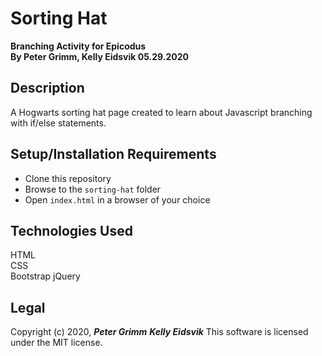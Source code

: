# Sorting Hat
**Branching Activity for Epicodus**  
**By Peter Grimm, Kelly Eidsvik 05.29.2020**

## Description

A Hogwarts sorting hat page created to learn about Javascript branching with if/else statements.

## Setup/Installation Requirements

* Clone this repository 
* Browse to the `sorting-hat` folder
* Open `index.html` in a browser of your choice

## Technologies Used

HTML  
CSS  
Bootstrap
jQuery

## Legal

Copyright (c) 2020, **_Peter Grimm_** **_Kelly Eidsvik_** 
This software is licensed under the MIT license.
